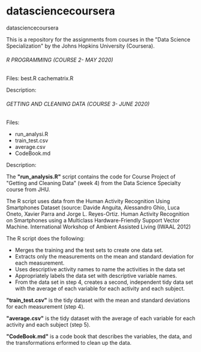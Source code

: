 # datasciencecoursera
datasciencecoursera

This is a repository for the assignments from courses in the "Data Science Specialization" by the Johns Hopkins University (Coursera).


###### R PROGRAMMING (COURSE 2- MAY 2020) #####

Files:
best.R
cachematrix.R


Description:


###### GETTING AND CLEANING DATA (COURSE 3- JUNE 2020) #####
Files:
* run_analysi.R
* train_test.csv
* average.csv
* CodeBook.md

Description:

The  **"run_analysis.R"** script contains the code for Course Project of "Getting and Cleaning Data" (week 4) from the Data Science Specialty course from JHU.

The R script uses data from the Human Activity Recognition Using Smartphones Dataset (source: Davide Anguita, Alessandro Ghio, Luca Oneto, Xavier Parra and Jorge L. Reyes-Ortiz. Human Activity Recognition on Smartphones using a Multiclass Hardware-Friendly Support Vector Machine. International Workshop of Ambient Assisted Living (IWAAL 2012)

The R script does the following:

* Merges the training and the test sets to create one data set.
* Extracts only the measurements on the mean and standard deviation for each measurement.
* Uses descriptive activity names to name the activities in the data set
* Appropriately labels the data set with descriptive variable names.
* From the data set in step 4, creates a second, independent tidy data set with the average of each variable for each activity and each subject.

**"train_test.csv"** is the tidy dataset with the mean and standard deviations for each measurement (step 4).

**"average.csv"** is the tidy dataset with the average of each variable for each activity and each subject (step 5).

**"CodeBook.md"** is a code book that describes the variables, the data, and the transformations erformed to clean up the data.
